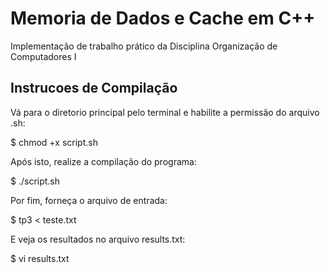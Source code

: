 # Memoria de Dados e Cache em C++
Implementação de trabalho prático da Disciplina Organização de Computadores I

## Instrucoes de Compilação 

Vá para o diretorio principal pelo terminal e habilite a permissão do arquivo .sh:

$ chmod +x script.sh

Após isto, realize a compilação do programa:

$ ./script.sh

Por fim, forneça o arquivo de entrada:

$ tp3 < teste.txt

E veja os resultados no arquivo results.txt:

$ vi results.txt

